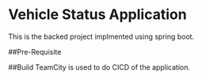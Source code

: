 # Vehicle Status Application
This is the backed project implmented using spring boot. 

##Pre-Requisite



##Build
TeamCity is used to do CICD of the application.

